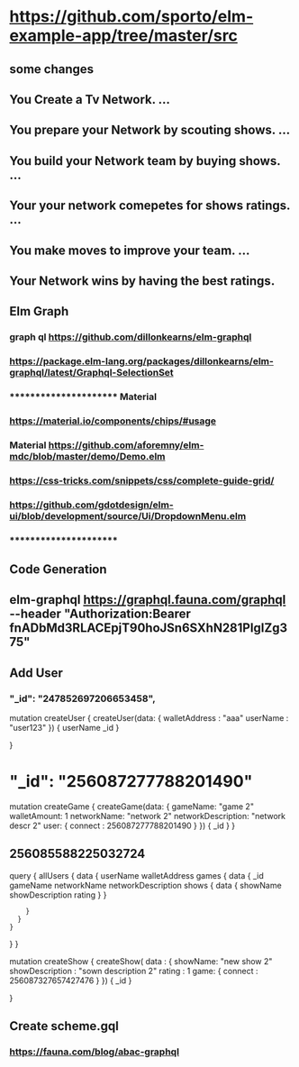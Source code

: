 # https://github.com/sporto/elm-example-app/tree/master/src
## some changes
## You Create a Tv Network. ...
## You prepare your Network by scouting shows. ...
## You build your Network team by buying shows. ...
## Your your network  comepetes for shows ratings. ...
## You make moves to improve your team. ...
##  Your Network wins by having the best ratings.

## Elm Graph
### graph ql https://github.com/dillonkearns/elm-graphql
### https://package.elm-lang.org/packages/dillonkearns/elm-graphql/latest/Graphql-SelectionSet

###  ********************* Material
### https://material.io/components/chips/#usage
### Material https://github.com/aforemny/elm-mdc/blob/master/demo/Demo.elm
### https://css-tricks.com/snippets/css/complete-guide-grid/
### https://github.com/gdotdesign/elm-ui/blob/development/source/Ui/DropdownMenu.elm

###  ********************* 

## Code Generation
## elm-graphql https://graphql.fauna.com/graphql --header "Authorization:Bearer fnADbMd3RLACEpjT90hoJSn6SXhN281PIgIZg375"

## Add User
### "_id": "247852697206653458",
 mutation createUser {
   createUser(data: {
    walletAddress : "aaa"
    userName : "user123"
  }) {
    userName
    _id
  }
  
}
# "_id": "256087277788201490"

mutation createGame {
  createGame(data: {
     gameName: "game 2"
  walletAmount: 1
  networkName: "network 2"
  networkDescription: "network descr 2"
    user: {
      connect : 256087277788201490
    }
  }) {
    _id
  }
}
## 256085588225032724




query {
  allUsers {
    data {
      userName
      walletAddress
      games {
        data {
          _id
          gameName
          networkName
          networkDescription
           shows {
            data {
              showName
              showDescription
              rating
            }
          }
         
        }
      }
    }
  }
}


mutation createShow {
  createShow( data : {
    showName: "new show 2"
    showDescription : "sown description 2"
    rating : 1
    game: {
      connect : 256087327657427476
    }
  })
  {
    _id 
  }
  
}
## Create scheme.gql
### https://fauna.com/blog/abac-graphql
